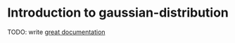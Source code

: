 # Introduction to gaussian-distribution

TODO: write [great documentation](http://jacobian.org/writing/great-documentation/what-to-write/)
